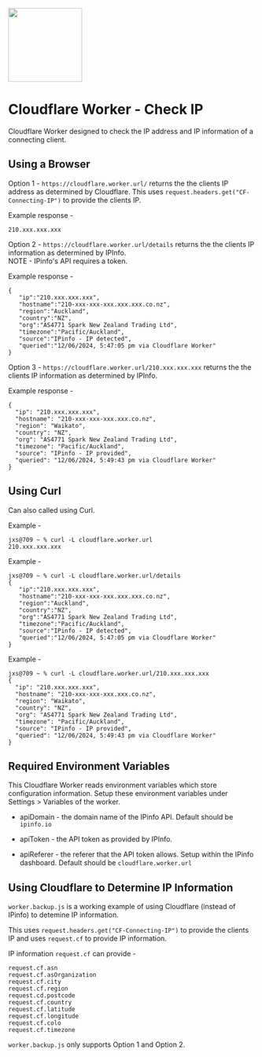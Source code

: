 <img src="https://www.cloudflare.com/img/logo-cloudflare.svg" width="150">  

# Cloudflare Worker - Check IP

Cloudflare Worker designed to check the IP address and IP information of a connecting client.

## Using a Browser

Option 1 - 
`https://cloudflare.worker.url/` returns the the clients IP address as determined by Cloudflare. This uses `request.headers.get("CF-Connecting-IP")` to provide the clients IP.

Example response - 
```
210.xxx.xxx.xxx
```

Option 2 - `https://cloudflare.worker.url/details` returns the the clients IP information as determined by IPInfo.   
NOTE - IPinfo's API requires a token.

Example response - 
```
{
   "ip":"210.xxx.xxx.xxx",
   "hostname":"210-xxx-xxx-xxx.xxx.xxx.co.nz",
   "region":"Auckland",
   "country":"NZ",
   "org":"AS4771 Spark New Zealand Trading Ltd",
   "timezone":"Pacific/Auckland",
   "source":"IPinfo - IP detected",
   "queried":"12/06/2024, 5:47:05 pm via Cloudflare Worker"
}
```
Option 3 - `https://cloudflare.worker.url/210.xxx.xxx.xxx` returns the the clients IP information as determined by IPInfo.

Example response - 
```
{
  "ip": "210.xxx.xxx.xxx",
  "hostname": "210-xxx-xxx-xxx.xxx.co.nz",
  "region": "Waikato",
  "country": "NZ",
  "org": "AS4771 Spark New Zealand Trading Ltd",
  "timezone": "Pacific/Auckland",
  "source": "IPinfo - IP provided",
  "queried": "12/06/2024, 5:49:43 pm via Cloudflare Worker"
}
```

## Using Curl

Can also called using Curl.

Example - 

```
jxs@709 ~ % curl -L cloudflare.worker.url
210.xxx.xxx.xxx
```

Example - 

```
jxs@709 ~ % curl -L cloudflare.worker.url/details
{
   "ip":"210.xxx.xxx.xxx",
   "hostname":"210-xxx-xxx-xxx.xxx.xxx.co.nz",
   "region":"Auckland",
   "country":"NZ",
   "org":"AS4771 Spark New Zealand Trading Ltd",
   "timezone":"Pacific/Auckland",
   "source":"IPinfo - IP detected",
   "queried":"12/06/2024, 5:47:05 pm via Cloudflare Worker"
}
```

Example - 

```
jxs@709 ~ % curl -L cloudflare.worker.url/210.xxx.xxx.xxx
{
  "ip": "210.xxx.xxx.xxx",
  "hostname": "210-xxx-xxx-xxx.xxx.co.nz",
  "region": "Waikato",
  "country": "NZ",
  "org": "AS4771 Spark New Zealand Trading Ltd",
  "timezone": "Pacific/Auckland",
  "source": "IPinfo - IP provided",
  "queried": "12/06/2024, 5:49:43 pm via Cloudflare Worker"
}
```

## Required Environment Variables

This Cloudflare Worker reads environment variables which store configuration information. Setup these environment variables under Settings > Variables of the worker.

* apiDomain - the domain name of the IPinfo API. Default should be `ipinfo.io`

* apiToken - the API token as provided by IPInfo.
* apiReferer - the referer that the API token allows. Setup within the IPinfo dashboard. Default should be `cloudflare.worker.url`

## Using Cloudflare to Determine IP Information

`worker.backup.js` is a working example of using Cloudflare (instead of IPinfo) to detemine IP information.

This uses `request.headers.get("CF-Connecting-IP")` to provide the clients IP and uses `request.cf` to provide IP information.

IP information `request.cf` can provide - 
```
request.cf.asn
request.cf.asOrganization
request.cf.city
request.cf.region
request.cd.postcode
request.cf.country
request.cf.latitude
request.cf.longitude
request.cf.colo
request.cf.timezone
```

`worker.backup.js` only supports Option 1 and Option 2.